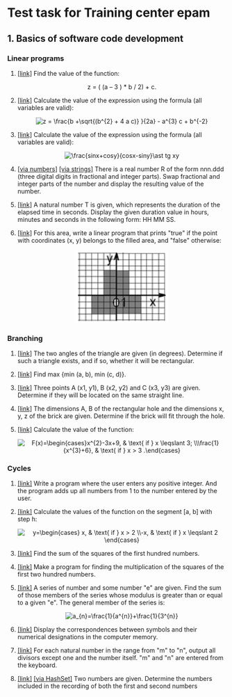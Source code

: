 # Test task for Training center epam

## 1. Basics of software code development

### Linear programs

1. [[link]](https://github.com/Starior/Epam_java_test/blob/master/src/com/starion/loki/basics/linear/Task_1.java)
   Find the value of the function:
   <p align="center">z = ( (a – 3 ) * b / 2) + c.</p>

2. [[link]](https://github.com/Starior/Epam_java_test/blob/master/src/com/starion/loki/basics/linear/Task_2.java)
   Calculate the value of the expression using the formula (all variables are valid):
   <p align="center"><img src="https://latex.codecogs.com/svg.image?z&space;=&space;&space;\frac{b&space;&plus;\sqrt{(b^{2}&space;&plus;&space;4&space;&space;a&space;&space;c)}&space;}{2a}&space;-&space;a^{3}&space;&space;c&space;&plus;&space;b^{-2}" title="z = \frac{b +\sqrt{(b^{2} + 4 a c)} }{2a} - a^{3} c + b^{-2}" /></p>

3. [[link]](https://github.com/Starior/Epam_java_test/blob/master/src/com/starion/loki/basics/linear/Task_3.java)
   Calculate the value of the expression using the formula (all variables are valid):
   <p align="center"><img src="https://latex.codecogs.com/svg.image?\frac{sinx&plus;cosy}{cosx-siny}\ast&space;tg&space;xy" title="\frac{sinx+cosy}{cosx-siny}\ast tg xy" /></p>

4. [[via numbers]](https://github.com/Starior/Epam_java_test/blob/master/src/com/starion/loki/basics/linear/Task_4_number.java) [[via strings]](https://github.com/Starior/Epam_java_test/blob/master/src/com/starion/loki/basics/linear/Task_4_string.java)
   There is a real number R of the form nnn.ddd (three digital digits in fractional and integer
   parts). Swap fractional and integer parts of the number and display the resulting value of the
   number.

5. [[link]](https://github.com/Starior/Epam_java_test/blob/master/src/com/starion/loki/basics/linear/Task_5.java)
   A natural number T is given, which represents the duration of the elapsed time in seconds.
   Display the given duration value in hours, minutes and seconds in the following form: HH MM SS.

6. [[link]](https://github.com/Starior/Epam_java_test/blob/master/src/com/starion/loki/basics/linear/Task_6.java)
   For this area, write a linear program that prints "true" if the point with coordinates (x, y)
   belongs to the filled area, and "false" otherwise:
   <p align="center"><img src="img/с1-6.png"></p>

### Branching

1. [[link]](https://github.com/Starior/Epam_java_test/blob/master/src/com/starion/loki/basics/branching/Task_1.java)
   The two angles of the triangle are given (in degrees). Determine if such a triangle exists, and
   if so, whether it will be rectangular.

2. [[link]](https://github.com/Starior/Epam_java_test/blob/master/src/com/starion/loki/basics/branching/Task_2.java)
   Find max {min (a, b), min (c, d)}.

3. [[link]](https://github.com/Starior/Epam_java_test/blob/master/src/com/starion/loki/basics/branching/Task_3.java)
   Three points A (x1, y1), B (x2, y2) and C (x3, y3) are given. Determine if they will be located
   on the same straight line.

4. [[link]](https://github.com/Starior/Epam_java_test/blob/master/src/com/starion/loki/basics/branching/Task_4.java)
   The dimensions A, B of the rectangular hole and the dimensions x, y, z of the brick are given.
   Determine if the brick will fit through the hole.

5. [[link]](https://github.com/Starior/Epam_java_test/blob/master/src/com/starion/loki/basics/branching/Task_5.java)
   Calculate the value of the function:
   <p align="center"><img src="https://latex.codecogs.com/svg.image?F(x)=\begin{cases}x^{2}-3x&plus;9,&space;&&space;\text{&space;if&space;}&space;x&space;\leqslant&space;3;&space;\\\frac{1}{x^{3}&plus;6},&space;&&space;\text{&space;if&space;}&space;x&space;>&space;3&space;.\end{cases}" title="F(x)=\begin{cases}x^{2}-3x+9, & \text{ if } x \leqslant 3; \\\frac{1}{x^{3}+6}, & \text{ if } x > 3 .\end{cases}" /> </p>

### Cycles

1. [[link]](https://github.com/Starior/Epam_java_test/blob/master/src/com/starion/loki/basics/cycles/Task_1.java)
   Write a program where the user enters any positive integer. And the program adds up all numbers
   from 1 to the number entered by the user.

2. [[link]](https://github.com/Starior/Epam_java_test/blob/master/src/com/starion/loki/basics/cycles/Task_2.java)
   Calculate the values of the function on the segment [a, b] with step h:
   <p align="center"><img src="https://latex.codecogs.com/svg.image?y=\begin{cases}&space;x,&space;&&space;\text{&space;if&space;}&space;x&space;>&space;2&space;\\-x,&space;&&space;\text{&space;if&space;}&space;x&space;\leqslant&space;2&space;\end{cases}" title="y=\begin{cases} x, & \text{ if } x > 2 \\-x, & \text{ if } x \leqslant 2 \end{cases}" /> </p>

3. [[link]](https://github.com/Starior/Epam_java_test/blob/master/src/com/starion/loki/basics/cycles/Task_3.java)
   Find the sum of the squares of the first hundred numbers.

4. [[link]](https://github.com/Starior/Epam_java_test/blob/master/src/com/starion/loki/basics/cycles/Task_4.java)
   Make a program for finding the multiplication of the squares of the first two hundred numbers.

5. [[link]](https://github.com/Starior/Epam_java_test/blob/master/src/com/starion/loki/basics/cycles/Task_5.java)
   A series of number and some number "e" are given. Find the sum of those members of the series
   whose modulus is greater than or equal to a given "e". The general member of the series is:
   <p align="center"><img src="https://latex.codecogs.com/svg.image?a_{n}=\frac{1}{a^{n}}&plus;\frac{1}{3^{n}}" title="a_{n}=\frac{1}{a^{n}}+\frac{1}{3^{n}}" /></p>

6. [[link]](https://github.com/Starior/Epam_java_test/blob/master/src/com/starion/loki/basics/cycles/Task_6.java)
   Display the correspondences between symbols and their numerical designations in the computer
   memory.

7. [[link]](https://github.com/Starior/Epam_java_test/blob/master/src/com/starion/loki/basics/cycles/Task_7.java)
   For each natural number in the range from "m" to "n", output all divisors except one and the
   number itself. "m" and "n" are entered from the keyboard.

8. [[link]](https://github.com/Starior/Epam_java_test/blob/master/src/com/starion/loki/basics/cycles/Task_8.java) [[via HashSet]](https://github.com/Starior/Epam_java_test/blob/master/src/com/starion/loki/basics/cycles/Task_8_HashSet.java)
   Two numbers are given. Determine the numbers included in the recording of both the first and
   second numbers



